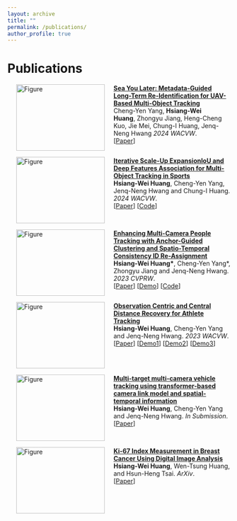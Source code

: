 ```yaml
---
layout: archive
title: ""
permalink: /publications/
author_profile: true
---
```


# <i class="fa fa-fw fa-copy"></i> Publications #

<!-- ## Conference Paper ## -->

<p>
<a href="http://hsiangwei0903.github.io/publications/macvi"><img src="https://hsiangwei0903.github.io/images/macvi.png?raw=true" alt="Figure" style="width: 200px; height: 150px" hspace="20" align="left"/></a>
<b><a href="http://hsiangwei0903.github.io/publications/macvi">Sea You Later: Metadata-Guided Long-Term Re-Identification for UAV-Based Multi-Object Tracking</a></b><br> 
Cheng-Yen Yang, <b>Hsiang-Wei Huang</b>, Zhongyu Jiang, Heng-Cheng Kuo, Jie Mei, Chung-I Huang, Jenq-Neng Hwang
 <i>2024 WACVW</i>.<br>
[<a href="https://openaccess.thecvf.com/content/WACV2024W/MaCVi/papers/Yang_Sea_You_Later_Metadata-Guided_Long-Term_Re-Identification_for_UAV-Based_Multi-Object_Tracking_WACVW_2024_paper.pdf">Paper</a>]
<br clear="left">
</p>

<p>
<a href="http://hsiangwei0903.github.io/publications/sports2"><img src="https://hsiangwei0903.github.io/images/sports2.jpg?raw=true" alt="Figure" style="width: 200px; height: 150px" hspace="20" align="left"/></a>
<b><a href="http://hsiangwei0903.github.io/publications/sports2">Iterative Scale-Up ExpansionIoU and Deep Features Association for Multi-Object Tracking in Sports</a></b><br> 
<b>Hsiang-Wei Huang</b>, Cheng-Yen Yang, Jenq-Neng Hwang and Chung-I Huang. <i>2024 WACVW</i>.<br>
[<a href="https://openaccess.thecvf.com/content/WACV2024W/RWS/papers/Huang_Iterative_Scale-Up_ExpansionIoU_and_Deep_Features_Association_for_Multi-Object_Tracking_WACVW_2024_paper.pdf">Paper</a>]
[<a href="https://github.com/hsiangwei0903/Deep-EIoU">Code</a>]
<br clear="left">
</p>

<p>
<a href="http://hsiangwei0903.github.io/publications/mcmp"><img src="https://hsiangwei0903.github.io/images/mcmp.jpg?raw=true" alt="Figure" style="width: 200px; height: 150px" hspace="20" align="left"/></a>
<b><a href="http://hsiangwei0903.github.io/publications/mcmp">Enhancing Multi-Camera People Tracking with
Anchor-Guided Clustering and Spatio-Temporal Consistency ID Re-Assignment</a></b><br> 
<b>Hsiang-Wei Huang*</b>, Cheng-Yen Yang*, Zhongyu Jiang and Jenq-Neng Hwang. <i>2023 CVPRW</i>.<br>
[<a href="https://openaccess.thecvf.com/content/CVPR2023W/AICity/papers/Huang_Enhancing_Multi-Camera_People_Tracking_With_Anchor-Guided_Clustering_and_Spatio-Temporal_Consistency_CVPRW_2023_paper.pdf">Paper</a>]
[<a href="https://youtu.be/0oLuCO-_ZNA">Demo</a>]
[<a href="https://github.com/ipl-uw/AIC23_Track1_UWIPL_ETRI">Code</a>]
<br clear="left">
</p>

<p>
<a href="http://hsiangwei0903.github.io/publications/sports"><img src="https://hsiangwei0903.github.io/images/sportsmot.JPG?raw=true" alt="Figure" style="width: 200px; height: 150px" hspace="20" align="left"/></a>
<b><a href="http://hsiangwei0903.github.io/publications/sports">Observation Centric and Central Distance Recovery for Athlete Tracking</a></b><br> 
<b>Hsiang-Wei Huang</b>, Cheng-Yen Yang and Jenq-Neng Hwang. <i>2023 WACVW</i>.<br>
[<a href="https://openaccess.thecvf.com/content/WACV2023W/CV4WS/papers/Huang_Observation_Centric_and_Central_Distance_Recovery_for_Athlete_Tracking_WACVW_2023_paper.pdf">Paper</a>]
[<a href="https://www.youtube.com/watch?v=e6ujJtjKVQk">Demo1</a>]
[<a href="https://www.youtube.com/watch?v=WuHNBSd0VD4">Demo2</a>]
[<a href="https://www.youtube.com/watch?v=1HcOVbvTbB4">Demo3</a>]
<br clear="left">
</p>

<p>
<a href="http://hsiangwei0903.github.io/publications/mtmc_vehicle"><img src="https://hsiangwei0903.github.io/images/aic.jpg?raw=true" alt="Figure" style="width: 200px; height: 150px" hspace="20" align="left"/></a>
<b><a href="http://hsiangwei0903.github.io/publications/mtmc_vehicle">Multi-target multi-camera vehicle tracking using transformer-based camera link model and spatial-temporal information</a></b><br> 
<b>Hsiang-Wei Huang</b>, Cheng-Yen Yang and Jenq-Neng Hwang. <i>In Submission</i>.<br>
[<a href="https://arxiv.org/abs/2301.07805">Paper</a>]
<br clear="left">
</p>

<p>
<a href="http://hsiangwei0903.github.io/publications/ki67"><img src="https://hsiangwei0903.github.io/images/ki67.jpg?raw=true" alt="Figure" style="width: 200px; height: 150px" hspace="20" align="left"/></a>
<b><a href="http://hsiangwei0903.github.io/publications/ki67">Ki-67 Index Measurement in Breast Cancer Using Digital Image Analysis</a></b><br> 
<b>Hsiang-Wei Huang</b>, Wen-Tsung Huang, and Hsun-Heng Tsai. <i>ArXiv</i>.<br>
[<a href="https://arxiv.org/abs/2209.13155">Paper</a>]
<br clear="left">
</p>

